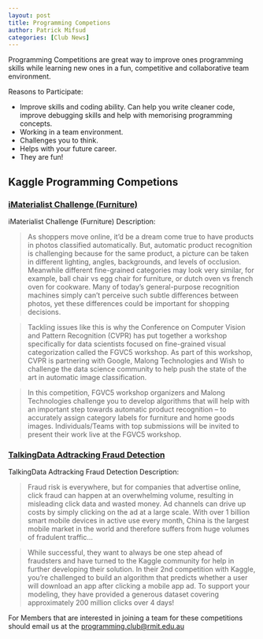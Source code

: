 ```yaml
---
layout: post
title: Programming Competions
author: Patrick Mifsud
categories: [Club News]
---
```

Programming Competitions are great way to improve ones programming skills while learning new ones in a fun, competitive and collaborative team environment. 

<!-- more -->

Reasons to Participate: 

* Improve skills and coding ability. Can help you write cleaner code, improve debugging skills and help with memorising programming concepts.
* Working in a team environment.
* Challenges you to think.
* Helps with your future career.
* They are fun!


## Kaggle Programming Competions 

### [iMaterialist Challenge (Furniture)](https://www.kaggle.com/c/imaterialist-challenge-furniture-2018)

iMaterialist Challenge (Furniture) Description: 

>As shoppers move online, it’d be a dream come true to have products in photos classified automatically. But, automatic product recognition is challenging because for the same product, a picture can be taken in different lighting, angles, backgrounds, and levels of occlusion. Meanwhile different fine-grained categories may look very similar, for example, ball chair vs egg chair for furniture, or dutch oven vs french oven for cookware. Many of today’s general-purpose recognition machines simply can’t perceive such subtle differences between photos, yet these differences could be important for shopping decisions.

>Tackling issues like this is why the Conference on Computer Vision and Pattern Recognition (CVPR) has put together a workshop specifically for data scientists focused on fine-grained visual categorization called the FGVC5 workshop. As part of this workshop, CVPR is partnering with Google, Malong Technologies and Wish to challenge the data science community to help push the state of the art in automatic image classification.

>In this competition, FGVC5 workshop organizers and Malong Technologies challenge you to develop algorithms that will help with an important step towards automatic product recognition – to accurately assign category labels for furniture and home goods images. Individuals/Teams with top submissions will be invited to present their work live at the FGVC5 workshop.

### [TalkingData Adtracking Fraud Detection](https://www.kaggle.com/c/talkingdata-adtracking-fraud-detection)

TalkingData Adtracking Fraud Detection Description:

>Fraud risk is everywhere, but for companies that advertise online, click fraud can happen at an overwhelming volume, resulting in misleading click data and wasted money. Ad channels can drive up costs by simply clicking on the ad at a large scale. With over 1 billion smart mobile devices in active use every month, China is the largest mobile market in the world and therefore suffers from huge volumes of fradulent traffic...

>While successful, they want to always be one step ahead of fraudsters and have turned to the Kaggle community for help in further developing their solution. In their 2nd competition with Kaggle, you’re challenged to build an algorithm that predicts whether a user will download an app after clicking a mobile app ad. To support your modeling, they have provided a generous dataset covering approximately 200 million clicks over 4 days!


For Members that are interested in joining a team for these competitions should email us at the [programming.club@rmit.edu.au](programming.club@rmit.edu.au)
